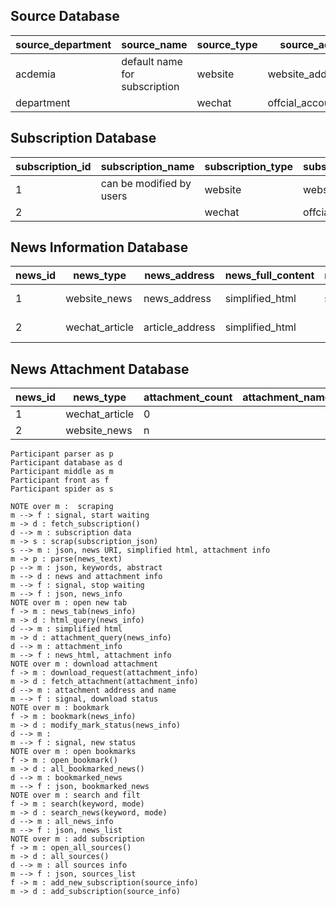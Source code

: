 ## Source Database

| source_department | source_name                   | source_type | source_address       |
| ----------------- | ----------------------------- | ----------- | -------------------- |
| acdemia           | default name for subscription | website     | website_address      |
| department        |                               | wechat      | offcial_account_name |

## Subscription Database

| subscription_id | subscription_name        | subscription_type | subscription_sorurce | last_updated_time |
| --------------- | ------------------------ | ----------------- | -------------------- | ----------------- |
| 1               | can be modified by users | website           | website_address      |                   |
| 2               |                          | wechat            | offcial_account_name |                   |

## News Information Database

| news_id | news_type      | news_address    | news_full_content | news_abstract | keyword_count | keyword_1 | ...  | keyword_5 | is_bookmarked | created_time       | added_time | news_subscription_id | news_subscription_name |
| ------- | -------------- | --------------- | ----------------- | ------------- | ------------- | --------- | ---- | --------- | ------------- | ------------------ | ---------- | -------------------- | ---------------------- |
| 1       | website_news   | news_address    | simplified_html   | summary text  | <=5           |           |      |           | True          | written in news    |            |                      |                        |
| 2       | wechat_article | article_address | simplified_html   |               |               |           |      |           | False         | written in article |            |                      |                        |

## News Attachment Database

| news_id | news_type      | attachment_count | attachment_name_1 | attachment_address_1 | ...  | attachment_name_n | attachment_address_n |
| ------- | -------------- | ---------------- | ----------------- | -------------------- | ---- | ----------------- | -------------------- |
| 1       | wechat_article | 0                |                   |                      |      |                   |                      |
| 2       | website_news   | n                |                   |                      |      |                   |                      |




```sequence
Participant parser as p
Participant database as d
Participant middle as m
Participant front as f
Participant spider as s

NOTE over m :  scraping
m --> f : signal, start waiting
m -> d : fetch_subscription()
d --> m : subscription data
m -> s : scrap(subscription_json)
s --> m : json, news URI, simplified html, attachment info 
m -> p : parse(news_text)
p --> m : json, keywords, abstract
m --> d : news and attachment info
m --> f : signal, stop waiting
m --> f : json, news_info
NOTE over m : open new tab
f -> m : news_tab(news_info)
m -> d : html_query(news_info)
d --> m : simplified html
m -> d : attachment_query(news_info)
d --> m : attachment_info
m --> f : news_html, attachment info
NOTE over m : download attachment
f -> m : download_request(attachment_info)
m -> d : fetch_attachment(attachment_info)
d --> m : attachment address and name
m --> f : signal, download status
NOTE over m : bookmark
f -> m : bookmark(news_info)
m -> d : modify_mark_status(news_info)
d --> m : 
m --> f : signal, new status
NOTE over m : open bookmarks
f -> m : open_bookmark()
m -> d : all_bookmarked_news()
d --> m : bookmarked_news
m --> f : json, bookmarked_news
NOTE over m : search and filt
f -> m : search(keyword, mode)
m -> d : search_news(keyword, mode)
d --> m : all_news_info
m --> f : json, news_list
NOTE over m : add subscription
f -> m : open_all_sources()
m -> d : all_sources()
d --> m : all sources info
m --> f : json, sources_list
f -> m : add_new_subscription(source_info)
m -> d : add_subscription(source_info)
```